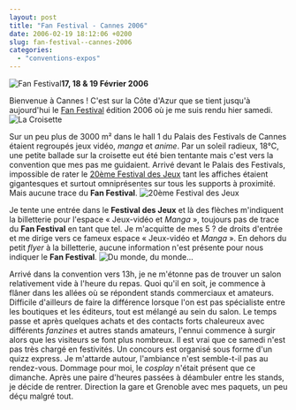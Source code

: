 ```yaml
---
layout: post
title: "Fan Festival - Cannes 2006"
date: 2006-02-19 18:12:06 +0200
slug: fan-festival--cannes-2006
categories:
  - "conventions-expos"
---
```


![Fan Festival](http://www.mangaleera.com/database/dossiers/fanfestival2006/logo.png)**17, 18 & 19 Février 2006**

 Bienvenue à Cannes ! C'est sur la Côte d'Azur que se tient jusqu'à aujourd'hui le [Fan Festival](http://www.fanfestival.fr) édition 2006 où je me suis rendu hier samedi. ![La Croisette](http://www.mangaleera.com/database/dossiers/fanfestival2006/croisette.jpg)

 Sur un peu plus de 3000 m² dans le hall 1 du Palais des Festivals de Cannes étaient regroupés jeux vidéo, _manga_ et _anime_. Par un soleil radieux, 18°C, une petite ballade sur la croisette eut été bien tentante mais c'est vers la convention que mes pas me guidaient. Arrivé devant le Palais des Festivals, impossible de rater le [20ème Festival des Jeux](http://www.festivaldesjeux-cannes.com/) tant les affiches étaient gigantesques et surtout omniprésentes sur tous les supports à proximité. Mais aucune trace du **Fan Festival**. ![20ème Festival des Jeux](http://www.mangaleera.com/database/dossiers/fanfestival2006/affiche.jpg)

 Je tente une entrée dans le **Festival des Jeux** et là des flèches m'indiquent la billetterie pour l'espace « Jeux-vidéo et _Manga_ », toujours pas de trace du **Fan Festival** en tant que tel. Je m'acquitte de mes 5 ? de droits d'entrée et me dirige vers ce fameux espace « Jeux-vidéo et _Manga_ ». En dehors du petit _flyer_ à la billetterie, aucune information n'est présente pour nous indiquer le **Fan Festival**. ![Du monde, du monde...](http://www.mangaleera.com/database/dossiers/fanfestival2006/allee.jpg)

 Arrivé dans la convention vers 13h, je ne m'étonne pas de trouver un salon relativement vide à l'heure du repas. Quoi qu'il en soit, je commence à flâner dans les allées où se répondent stands commerciaux et amateurs. Difficile d'ailleurs de faire la différence lorsque l'on est pas spécialiste entre les boutiques et les éditeurs, tout est mélangé au sein du salon. Le temps passe et après quelques achats et des contacts forts chaleureux avec différents _fanzines_ et autres stands amateurs, l'ennui commence à surgir alors que les visiteurs se font plus nombreux. Il est vrai que ce samedi n'est pas très chargé en festivités. Un concours est organisé sous forme d'un quizz express. Je m'attarde autour, l'ambiance n'est semble-t-il pas au rendez-vous. Dommage pour moi, le _cosplay_ n'était présent que ce dimanche. Après une paire d'heures passées à déambuler entre les stands, je décide de rentrer. Direction la gare et Grenoble avec mes paquets, un peu déçu malgré tout.